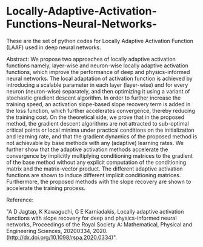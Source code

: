 # Locally-Adaptive-Activation-Functions-Neural-Networks-
These are the set of python codes for Locally Adaptive Activation Function (LAAF) used in deep neural networks.  

Abstract:
We propose two approaches of locally adaptive activation functions namely, layer-wise and neuron-wise locally adaptive activation functions, which improve the performance of deep and physics-informed neural networks. The local adaptation of activation function is achieved by introducing a scalable parameter in each layer (layer-wise) and for every neuron (neuron-wise) separately, and then optimizing it using a variant of stochastic gradient descent algorithm. In order to further increase the training speed, an activation slope-based slope recovery term is added in the loss function, which further accelerates convergence, thereby reducing the training cost. On the theoretical side, we prove that in the proposed method, the gradient descent algorithms are not attracted to sub-optimal critical points or local minima under practical conditions on the initialization and learning rate, and that the gradient dynamics of the proposed method is not achievable by base methods with any (adaptive) learning rates. We further show that the adaptive activation methods accelerate the convergence by implicitly multiplying conditioning matrices to the gradient of the base method without any explicit computation of the conditioning matrix and the matrix–vector product. The different adaptive activation functions are shown to induce different implicit conditioning matrices. Furthermore, the proposed methods with the slope recovery are shown to accelerate the training process.


Reference:

"A D Jagtap, K Kawaguchi, G E Karniadakis, Locally adaptive activation functions with slope recovery 
for deep and physics-informed neural networks, Proceedings of the Royal Society A: Mathematical, Physical and Engineering Sciences, 
20200334, 2020. (http://dx.doi.org/10.1098/rspa.2020.0334)". 
